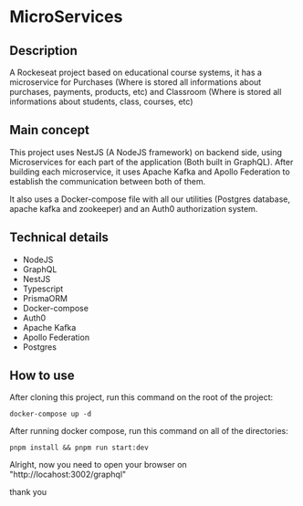 # MicroServices

## Description

 A Rockeseat project based on educational course systems, it has a microservice for Purchases (Where is stored all informations about purchases, payments, products, etc) and Classroom (Where is stored all informations about students, class, courses, etc)

 ## Main concept

 This project uses NestJS (A NodeJS framework) on backend side, using Microservices for each part of the application (Both built in GraphQL). After building each microservice, it uses Apache Kafka and Apollo Federation to establish the communication between both of them.

It also uses a Docker-compose file with all our utilities (Postgres database, apache kafka and zookeeper) and an Auth0 authorization system.

## Technical details

* NodeJS
* GraphQL
* NestJS
* Typescript
* PrismaORM
* Docker-compose
* Auth0
* Apache Kafka
* Apollo Federation
* Postgres

## How to use

After cloning this project, run this command on the root of the project:
```
docker-compose up -d
```

After running docker compose, run this command on all of the directories:
```
pnpm install && pnpm run start:dev
```
Alright, now you need to open your browser on "http://locahost:3002/graphql"

  thank you

